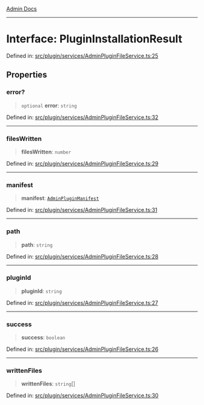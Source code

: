 [Admin Docs](/)

---

# Interface: PluginInstallationResult

Defined in: [src/plugin/services/AdminPluginFileService.ts:25](https://github.com/PalisadoesFoundation/talawa-admin/blob/main/src/plugin/services/AdminPluginFileService.ts#L25)

## Properties

### error?

> `optional` **error**: `string`

Defined in: [src/plugin/services/AdminPluginFileService.ts:32](https://github.com/PalisadoesFoundation/talawa-admin/blob/main/src/plugin/services/AdminPluginFileService.ts#L32)

---

### filesWritten

> **filesWritten**: `number`

Defined in: [src/plugin/services/AdminPluginFileService.ts:29](https://github.com/PalisadoesFoundation/talawa-admin/blob/main/src/plugin/services/AdminPluginFileService.ts#L29)

---

### manifest

> **manifest**: [`AdminPluginManifest`](../../../../utils/adminPluginInstaller/interfaces/AdminPluginManifest.md)

Defined in: [src/plugin/services/AdminPluginFileService.ts:31](https://github.com/PalisadoesFoundation/talawa-admin/blob/main/src/plugin/services/AdminPluginFileService.ts#L31)

---

### path

> **path**: `string`

Defined in: [src/plugin/services/AdminPluginFileService.ts:28](https://github.com/PalisadoesFoundation/talawa-admin/blob/main/src/plugin/services/AdminPluginFileService.ts#L28)

---

### pluginId

> **pluginId**: `string`

Defined in: [src/plugin/services/AdminPluginFileService.ts:27](https://github.com/PalisadoesFoundation/talawa-admin/blob/main/src/plugin/services/AdminPluginFileService.ts#L27)

---

### success

> **success**: `boolean`

Defined in: [src/plugin/services/AdminPluginFileService.ts:26](https://github.com/PalisadoesFoundation/talawa-admin/blob/main/src/plugin/services/AdminPluginFileService.ts#L26)

---

### writtenFiles

> **writtenFiles**: `string`[]

Defined in: [src/plugin/services/AdminPluginFileService.ts:30](https://github.com/PalisadoesFoundation/talawa-admin/blob/main/src/plugin/services/AdminPluginFileService.ts#L30)
